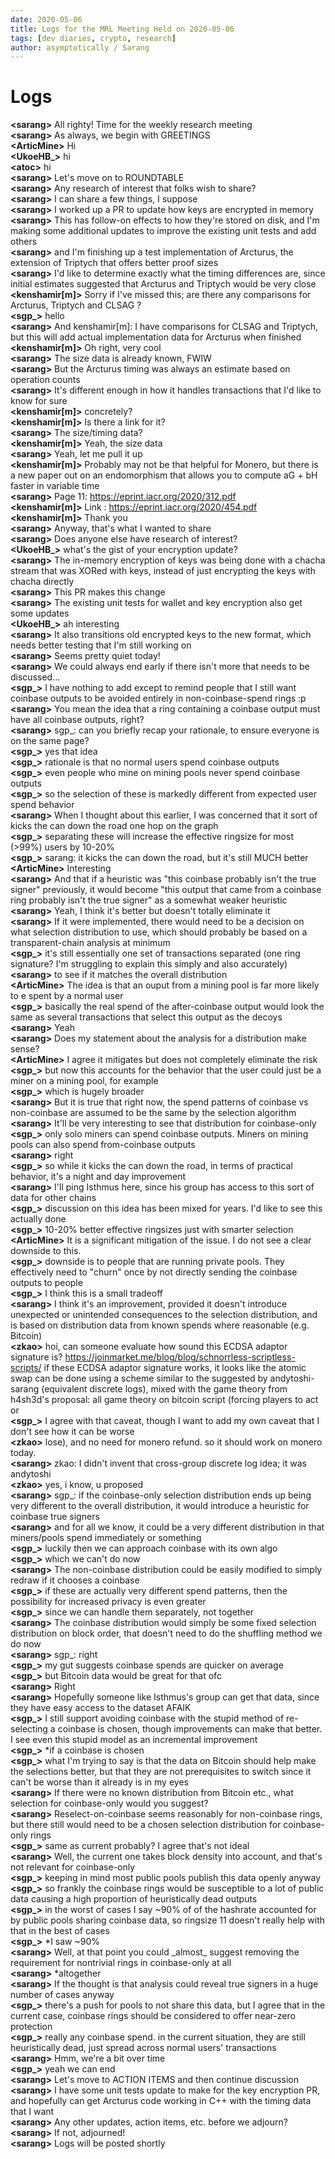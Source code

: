 ```yaml
---
date: 2020-05-06
title: Logs for the MRL Meeting Held on 2020-05-06
tags: [dev diaries, crypto, research]
author: asymptotically / Sarang
---
```


# Logs

**\<sarang\>** All righty! Time for the weekly research meeting  
**\<sarang\>** As always, we begin with GREETINGS  
**\<ArticMine\>** Hi  
**\<UkoeHB\_\>** hi  
**\<atoc\>** hi  
**\<sarang\>** Let's move on to ROUNDTABLE  
**\<sarang\>** Any research of interest that folks wish to share?  
**\<sarang\>** I can share a few things, I suppose  
**\<sarang\>** I worked up a PR to update how keys are encrypted in memory  
**\<sarang\>** This has follow-on effects to how they're stored on disk, and I'm making some additional updates to improve the existing unit tests and add others  
**\<sarang\>** and I'm finishing up a test implementation of Arcturus, the extension of Triptych that offers better proof sizes  
**\<sarang\>** I'd like to determine exactly what the timing differences are, since initial estimates suggested that Arcturus and Triptych would be very close  
**\<kenshamir[m]\>** Sorry if I've missed this; are there any comparisons for Arcturus, Triptych and CLSAG ?  
**\<sgp\_\>** hello  
**\<sarang\>** And kenshamir[m]: I have comparisons for CLSAG and Triptych, but this will add actual implementation data for Arcturus when finished  
**\<kenshamir[m]\>** Oh right, very cool  
**\<sarang\>** The size data is already known, FWIW  
**\<sarang\>** But the Arcturus timing was always an estimate based on operation counts  
**\<sarang\>** It's different enough in how it handles transactions that I'd like to know for sure  
**\<kenshamir[m]\>** concretely?  
**\<kenshamir[m]\>** Is there a link for it?  
**\<sarang\>** The size/timing data?  
**\<kenshamir[m]\>** Yeah, the size data  
**\<sarang\>** Yeah, let me pull it up  
**\<kenshamir[m]\>** Probably may not be that helpful for Monero, but there is a new paper out on an endomorphism that allows you to compute aG + bH faster in variable time  
**\<sarang\>** Page 11: https://eprint.iacr.org/2020/312.pdf  
**\<kenshamir[m]\>** Link : https://eprint.iacr.org/2020/454.pdf  
**\<kenshamir[m]\>** Thank you  
**\<sarang\>** Anyway, that's what I wanted to share  
**\<sarang\>** Does anyone else have research of interest?  
**\<UkoeHB\_\>** what's the gist of your encryption update?  
**\<sarang\>** The in-memory encryption of keys was being done with a chacha stream that was XORed with keys, instead of just encrypting the keys with chacha directly  
**\<sarang\>** This PR makes this change  
**\<sarang\>** The existing unit tests for wallet and key encryption also get some updates  
**\<UkoeHB\_\>** ah interesting  
**\<sarang\>** It also transitions old encrypted keys to the new format, which needs better testing that I'm still working on  
**\<sarang\>** Seems pretty quiet today!  
**\<sarang\>** We could always end early if there isn't more that needs to be discussed...  
**\<sgp\_\>** I have nothing to add except to remind people that I still want coinbase outputs to be avoided entirely in non-coinbase-spend rings :p  
**\<sarang\>** You mean the idea that a ring containing a coinbase output must have all coinbase outputs, right?  
**\<sarang\>** sgp\_: can you briefly recap your rationale, to ensure everyone is on the same page?  
**\<sgp\_\>** yes that idea  
**\<sgp\_\>** rationale is that no normal users spend coinbase outputs  
**\<sgp\_\>** even people who mine on mining pools never spend coinbase outputs  
**\<sgp\_\>** so the selection of these is markedly different from expected user spend behavior  
**\<sarang\>** When I thought about this earlier, I was concerned that it sort of kicks the can down the road one hop on the graph  
**\<sgp\_\>** separating these will increase the effective ringsize for most (\>99%) users by 10-20%  
**\<sgp\_\>** sarang: it kicks the can down the road, but it's still MUCH better  
**\<ArticMine\>** Interesting  
**\<sarang\>** And that if a heuristic was "this coinbase probably isn't the true signer" previously, it would become "this output that came from a coinbase ring probably isn't the true signer" as a somewhat weaker heuristic  
**\<sarang\>** Yeah, I think it's better but doesn't totally eliminate it  
**\<sarang\>** If it were implemented, there would need to be a decision on what selection distribution to use, which should probably be based on a transparent-chain analysis at minimum  
**\<sgp\_\>** it's still essentially one set of transactions separated (one ring signature? I'm struggling to explain this simply and also accurately)  
**\<sarang\>** to see if it matches the overall distribution  
**\<ArticMine\>** The idea is that an ouput from a mining pool is far more likely to e spent by a normal user  
**\<sgp\_\>** basically the real spend of the after-coinbase output would look the same as several transactions that select this output as the decoys  
**\<sarang\>** Yeah  
**\<sarang\>** Does my statement about the analysis for a distribution make sense?  
**\<ArticMine\>** I agree it mitigates but does not completely eliminate the risk  
**\<sgp\_\>** but now this accounts for the behavior that the user could just be a miner on a mining pool, for example  
**\<sgp\_\>** which is hugely broader  
**\<sarang\>** But it is true that right now, the spend patterns of coinbase vs non-coinbase are assumed to be the same by the selection algorithm  
**\<sarang\>** It'll be very interesting to see that distribution for coinbase-only  
**\<sgp\_\>** only solo miners can spend coinbase outputs. Miners on mining pools can also spend from-coinbase outputs  
**\<sarang\>** right  
**\<sgp\_\>** so while it kicks the can down the road, in terms of practical behavior, it's a night and day improvement  
**\<sarang\>** I'll ping Isthmus here, since his group has access to this sort of data for other chains  
**\<sgp\_\>** discussion on this idea has been mixed for years. I'd like to see this actually done  
**\<sgp\_\>** 10-20% better effective ringsizes just with smarter selection  
**\<ArticMine\>** It is a significant mitigation of the issue. I do not see a clear downside to this.  
**\<sgp\_\>** downside is to people that are running private pools. They effectively need to "churn" once by not directly sending the coinbase outputs to people  
**\<sgp\_\>** I think this is a small tradeoff  
**\<sarang\>** I think it's an improvement, provided it doesn't introduce unexpected or unintended consequences to the selection distribution, and is based on distribution data from known spends where reasonable (e.g. Bitcoin)  
**\<zkao\>** hoi, can someone evaluate how sound this ECDSA adaptor signature is? https://joinmarket.me/blog/blog/schnorrless-scriptless-scripts/ if these ECDSA adaptor signature works, it looks like the atomic swap can be done using a scheme similar to the suggested by andytoshi-sarang (equivalent discrete logs), mixed with the game theory from h4sh3d's proposal: all game theory on bitcoin script (forcing players to act or  
**\<sgp\_\>** I agree with that caveat, though I want to add my own caveat that I don't see how it can be worse  
**\<zkao\>** lose), and no need for monero refund. so it should work on monero today.  
**\<sarang\>** zkao: I didn't invent that cross-group discrete log idea; it was andytoshi  
**\<zkao\>** yes, i know, u proposed  
**\<sarang\>** sgp\_: if the coinbase-only selection distribution ends up being very different to the overall distribution, it would introduce a heuristic for coinbase true signers  
**\<sarang\>** and for all we know, it could be a very different distribution in that miners/pools spend immediately or something  
**\<sgp\_\>** luckily then we can approach coinbase with its own algo  
**\<sgp\_\>** which we can't do now  
**\<sarang\>** The non-coinbase distribution could be easily modified to simply redraw if it chooses a coinbase  
**\<sgp\_\>** if these are actually very different spend patterns, then the possibility for increased privacy is even greater  
**\<sgp\_\>** since we can handle them separately, not together  
**\<sarang\>** The coinbase distribution would simply be some fixed selection distribution on block order, that doesn't need to do the shuffling method we do now  
**\<sarang\>** sgp\_: right  
**\<sgp\_\>** my gut suggests coinbase spends are quicker on average  
**\<sgp\_\>** but Bitcoin data would be great for that ofc  
**\<sarang\>** Right  
**\<sarang\>** Hopefully someone like Isthmus's group can get that data, since they have easy access to the dataset AFAIK  
**\<sgp\_\>** I still support avoiding coinbase with the stupid method of re-selecting a coinbase is chosen, though improvements can make that better. I see even this stupid model as an incremental improvement  
**\<sgp\_\>** \*if a coinbase is chosen  
**\<sgp\_\>** what I'm trying to say is that the data on Bitcoin should help make the selections better, but that they are not prerequisites to switch since it can't be worse than it already is in my eyes  
**\<sarang\>** If there were no known distribution from Bitcoin etc., what selection for coinbase-only would you suggest?  
**\<sarang\>** Reselect-on-coinbase seems reasonably for non-coinbase rings, but there still would need to be a chosen selection distribution for coinbase-only rings  
**\<sgp\_\>** same as current probably? I agree that's not ideal  
**\<sarang\>** Well, the current one takes block density into account, and that's not relevant for coinbase-only  
**\<sgp\_\>** keeping in mind most public pools publish this data openly anyway  
**\<sgp\_\>** so frankly the coinbase rings would be susceptible to a lot of public data causing a high proportion of heuristically dead outputs  
**\<sgp\_\>** in the worst of cases I say ~90% of of the hashrate accounted for by public pools sharing coinbase data, so ringsize 11 doesn't really help with that in the best of cases  
**\<sgp\_\>** \*I saw ~90%  
**\<sarang\>** Well, at that point you could \_almost\_ suggest removing the requirement for nontrivial rings in coinbase-only at all  
**\<sarang\>** \*altogether  
**\<sarang\>** If the thought is that analysis could reveal true signers in a huge number of cases anyway  
**\<sgp\_\>** there's a push for pools to not share this data, but I agree that in the current case, coinbase rings should be considered to offer near-zero protection  
**\<sgp\_\>** really any coinbase spend. in the current situation, they are still heuristically dead, just spread across normal users' transactions  
**\<sarang\>** Hmm, we're a bit over time  
**\<sgp\_\>** yeah we can end  
**\<sarang\>** Let's move to ACTION ITEMS and then continue discussion  
**\<sarang\>** I have some unit tests update to make for the key encryption PR, and hopefully can get Arcturus code working in C++ with the timing data that I want  
**\<sarang\>** Any other updates, action items, etc. before we adjourn?  
**\<sarang\>** If not, adjourned!  
**\<sarang\>** Logs will be posted shortly  
